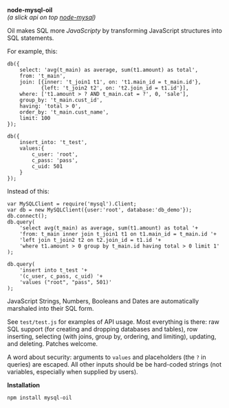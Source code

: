 **node-mysql-oil**  
*(a slick api on top [node-mysql](https://github.com/felixge/node-mysql))*

Oil makes SQL more *JavaScripty* by transforming JavaScript structures into SQL statements.

For example, this:

	db({
		select: 'avg(t_main) as average, sum(t1.amount) as total',
		from: 't_main',
		join: [{inner: 't_join1 t1', on: 't1.main_id = t_main.id'},
		       {left: 't_join2 t2', on: 't2.join_id = t1.id'}],
		where: ['t1.amount > ? AND t_main.cat = ?', 0, 'sale'],
		group_by: 't_main.cust_id',
		having: 'total > 0',
		order_by: 't_main.cust_name',
		limit: 100
	});

	db({
		insert_into: 't_test',
		values:{
			c_user: 'root',
			c_pass: 'pass',
			c_uid: 501
		}
	});

Instead of this:

	var MySQLClient = require('mysql').Client;
	var db = new MySQLClient({user:'root', database:'db_demo'});
	db.connect();
	db.query(
		'select avg(t_main) as average, sum(t1.amount) as total '+
		'from: t_main inner join t_join1 t1 on t1.main_id = t_main.id '+
		'left join t_join2 t2 on t2.join_id = t1.id '+
		'where t1.amount > 0 group by t_main.id having total > 0 limit 1'
	);

	db.query(
		'insert into t_test '+
		'(c_user, c_pass, c_uid) '+
		'values ("root", "pass", 501)'
	);

JavaScript Strings, Numbers, Booleans and Dates are automatically marshaled into their SQL form.

See `test/test.js` for examples of API usage. Most everything is there: raw SQL support (for creating and dropping databases and tables), row inserting, selecting (with joins, group by, ordering, and limiting), updating, and deleting. Patches welcome.

A word about security: arguments to `values` and placeholders (the `?` in queries) are escaped. All other inputs should be be hard-coded strings (not variables, especially when supplied by users).

**Installation**

`npm install mysql-oil`